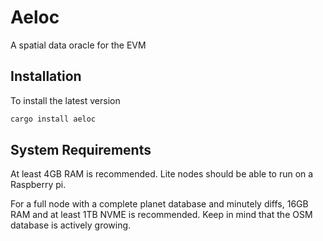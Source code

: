 # Aeloc

A spatial data oracle for the EVM

## Installation

To install the latest version

```bash
cargo install aeloc
```

## System Requirements

At least 4GB RAM is recommended. Lite nodes should be able to run on a Raspberry pi.

For a full node with a complete planet database and minutely diffs, 16GB RAM and at least 1TB NVME is recommended.
Keep in mind that the OSM database is actively growing.
